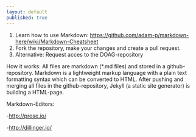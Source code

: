 ```yaml
---
layout: default
published: true
---
```






1. Learn how to use Markdown: https://github.com/adam-p/markdown-here/wiki/Markdown-Cheatsheet
2. Fork the repository, make your changes and create a pull request.
3. Alternative: Request acces to the DOAG-repository

How it works:
All files are markdown (*.md files) and stored in a github-repository. Markdown is a lightweight markup language with a plain text formatting syntax which can be converted to HTML.
After pushing and merging all files in the github-repository, Jekyll (a static site generator) is building a HTML-page.

Markdown-Editors:

-http://prose.io/

-http://dillinger.io/
